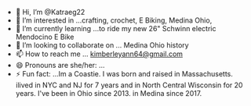 - 👋 Hi, I’m @Katraeg22
- 👀 I’m interested in ...crafting, crochet, E Biking, Medina Ohio, 
- 🌱 I’m currently learning ...to ride my new 26" Schwinn electric Mendocino E Bike 
- 💞️ I’m looking to collaborate on ... Medina Ohio history 
- 📫 How to reach me ... kimberleyann64@gmail.com
- 😄 Pronouns are she/her: ...
- ⚡ Fun fact: ...Im a Coastie. I was born and raised in Massachusetts. ilived in NYC and NJ for 7 years and in North Central Wisconsin for 20 years. I've been in Ohio since 2013. in Medina since 2017.

<!---
Katraeg22/Katraeg22 is a ✨ special ✨ repository because its `README.md` (this file) appears on your GitHub profile.
You can click the Preview link to take a look at your changes.
--->
